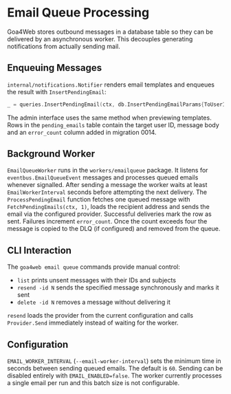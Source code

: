 # Email Queue Processing

Goa4Web stores outbound messages in a database table so they can be delivered by
an asynchronous worker. This decouples generating notifications from actually
sending mail.

## Enqueuing Messages

`internal/notifications.Notifier` renders email templates and enqueues the
result with `InsertPendingEmail`:

```go
_ = queries.InsertPendingEmail(ctx, db.InsertPendingEmailParams{ToUserID: uid, Body: string(msg)})
```

The admin interface uses the same method when previewing templates. Rows in the
`pending_emails` table contain the target user ID, message body and an
`error_count` column added in migration 0014.

## Background Worker

`EmailQueueWorker` runs in the `workers/emailqueue` package. It listens for
`eventbus.EmailQueueEvent` messages and processes queued emails whenever
signalled. After sending a message the worker waits at least
`EmailWorkerInterval` seconds before attempting the next delivery. The
`ProcessPendingEmail` function fetches one queued message with
`FetchPendingEmails(ctx, 1)`, loads the recipient address and sends the email via
the configured provider. Successful deliveries mark the row as sent. Failures
increment `error_count`. Once the count exceeds four the message is copied to the
DLQ (if configured) and removed from the queue.

## CLI Interaction

The `goa4web email queue` commands provide manual control:

- `list` prints unsent messages with their IDs and subjects
- `resend -id N` sends the specified message synchronously and marks it sent
- `delete -id N` removes a message without delivering it

`resend` loads the provider from the current configuration and calls
`Provider.Send` immediately instead of waiting for the worker.

## Configuration

`EMAIL_WORKER_INTERVAL` (`--email-worker-interval`) sets the minimum time in
seconds between sending queued emails. The default is `60`. Sending can be disabled entirely with
`EMAIL_ENABLED=false`. The worker currently processes a single email per run and
this batch size is not configurable.
